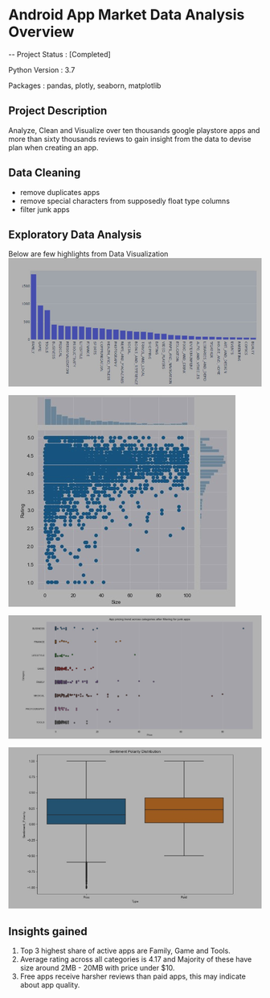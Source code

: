 # Android App Market Data Analysis Overview

-- Project Status : [Completed]

Python Version : 3.7

Packages : pandas, plotly, seaborn, matplotlib

## Project Description
Analyze, Clean and Visualize over ten thousands google playstore apps and more than sixty thousands reviews to gain insight from the data to devise plan when creating an app.

## Data Cleaning
- remove duplicates apps
- remove special characters from supposedly float type columns
- filter junk apps

## Exploratory Data Analysis
Below are few highlights from Data Visualization
![Apps Categories](https://github.com/farrel1grady/android-app-market-analysis/blob/main/Apps_categories.JPG?raw=true "Apps Categories")

![Size vs Rating](https://github.com/farrel1grady/android-app-market-analysis/blob/main/Size%20vs%20Rating.JPG?raw=true "Size vs Rating")

![Pricing Trend](https://github.com/farrel1grady/android-app-market-analysis/blob/main/Pricing%20trend.JPG?raw=true "Pricing Trend")

![Sentiment Polarity](https://github.com/farrel1grady/android-app-market-analysis/blob/main/Sentiment%20Polarity.JPG?raw=true "Sentiment Polarity")

## Insights gained 
1. Top 3 highest share of active apps are Family, Game and Tools.
2. Average rating across all categories is 4.17 and Majority of these have size around 2MB - 20MB with price under $10.
3. Free apps receive harsher reviews than paid apps, this may indicate about app quality.
